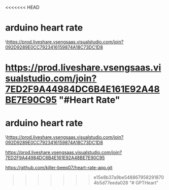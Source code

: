 <<<<<<< HEAD
# arduino heart rate
\https://prod.liveshare.vsengsaas.visualstudio.com/join?092D9289E0CC7923416159874A18C73DC1D8

https://prod.liveshare.vsengsaas.visualstudio.com/join?7ED2F9A44984DC6B4E161E92A48BE7E90C95
"#Heart Rate" 
=======
# arduino heart rate
\https://prod.liveshare.vsengsaas.visualstudio.com/join?092D9289E0CC7923416159874A18C73DC1D8

https://prod.liveshare.vsengsaas.visualstudio.com/join?7ED2F9A44984DC6B4E161E92A48BE7E90C95

https://github.com/killer-beep07/heart-rate-app.git
>>>>>>> e15e8b37a9be5488679582918704b5d77eeda028
"# GPTHeart" 
